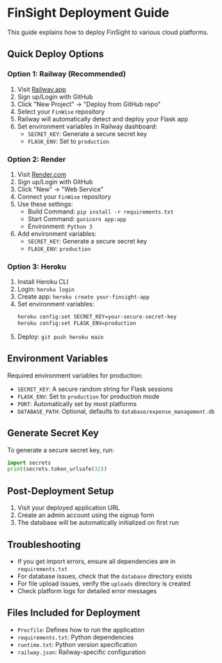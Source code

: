 # FinSight Deployment Guide

This guide explains how to deploy FinSight to various cloud platforms.

## Quick Deploy Options

### Option 1: Railway (Recommended)
1. Visit [Railway.app](https://railway.app)
2. Sign up/Login with GitHub
3. Click "New Project" → "Deploy from GitHub repo"
4. Select your `FinWise` repository
5. Railway will automatically detect and deploy your Flask app
6. Set environment variables in Railway dashboard:
   - `SECRET_KEY`: Generate a secure secret key
   - `FLASK_ENV`: Set to `production`

### Option 2: Render
1. Visit [Render.com](https://render.com)
2. Sign up/Login with GitHub
3. Click "New" → "Web Service"
4. Connect your `FinWise` repository
5. Use these settings:
   - Build Command: `pip install -r requirements.txt`
   - Start Command: `gunicorn app:app`
   - Environment: `Python 3`
6. Add environment variables:
   - `SECRET_KEY`: Generate a secure secret key
   - `FLASK_ENV`: `production`

### Option 3: Heroku
1. Install Heroku CLI
2. Login: `heroku login`
3. Create app: `heroku create your-finsight-app`
4. Set environment variables:
   ```bash
   heroku config:set SECRET_KEY=your-secure-secret-key
   heroku config:set FLASK_ENV=production
   ```
5. Deploy: `git push heroku main`

## Environment Variables

Required environment variables for production:

- `SECRET_KEY`: A secure random string for Flask sessions
- `FLASK_ENV`: Set to `production` for production mode
- `PORT`: Automatically set by most platforms
- `DATABASE_PATH`: Optional, defaults to `database/expense_management.db`

## Generate Secret Key

To generate a secure secret key, run:
```python
import secrets
print(secrets.token_urlsafe(32))
```

## Post-Deployment Setup

1. Visit your deployed application URL
2. Create an admin account using the signup form
3. The database will be automatically initialized on first run

## Troubleshooting

- If you get import errors, ensure all dependencies are in `requirements.txt`
- For database issues, check that the `database` directory exists
- For file upload issues, verify the `uploads` directory is created
- Check platform logs for detailed error messages

## Files Included for Deployment

- `Procfile`: Defines how to run the application
- `requirements.txt`: Python dependencies
- `runtime.txt`: Python version specification
- `railway.json`: Railway-specific configuration